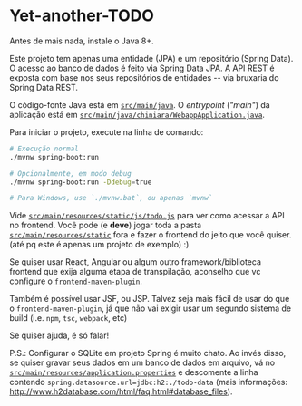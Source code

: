 # Yet-another-TODO

Antes de mais nada, instale o Java 8+.

Este projeto tem apenas uma entidade (JPA) e um repositório (Spring Data). O acesso ao
banco de dados é feito via Spring Data JPA. A API REST é exposta com base nos seus 
repositórios de entidades -- via bruxaria do Spring Data REST.

O código-fonte Java está em [`src/main/java`](src/main/java). O _entrypoint_ (_"main"_)
da aplicação está em [`src/main/java/chiniara/WebappApplication.java`](src/main/java/chiniara/WebappApplication.java).

Para iniciar o projeto, execute na linha de comando:

```sh
# Execução normal
./mvnw spring-boot:run

# Opcionalmente, em modo debug
./mvnw spring-boot:run -Ddebug=true

# Para Windows, use `./mvnw.bat`, ou apenas `mvnw`
```

Vide [`src/main/resources/static/js/todo.js`](src/main/resources/static/js/todo.js) para ver como acessar
a API no frontend. Você pode (e **deve**) jogar toda a pasta 
[`src/main/resources/static`](src/main/resources/static) fora e fazer o frontend do 
jeito que você quiser. (até pq este é apenas um projeto de exemplo) :)

Se quiser usar React, Angular ou algum outro framework/biblioteca frontend que exija alguma etapa de
transpilação, aconselho que vc configure o [`frontend-maven-plugin`](https://github.com/eirslett/frontend-maven-plugin).

Também é possível usar JSF, ou JSP. Talvez seja mais fácil de usar do que o `frontend-maven-plugin`,
já que não vai exigir usar um segundo sistema de build (i.e. `npm`, `tsc`, `webpack`, etc)

Se quiser ajuda, é só falar!

P.S.: Configurar o SQLite em projeto Spring é muito chato. Ao invés disso, se quiser gravar seus dados em 
um banco de dados em arquivo, vá no [`src/main/resources/application.properties`](src/main/resources/application.properties)
e descomente a linha contendo `spring.datasource.url=jdbc:h2:./todo-data`
(mais informações: http://www.h2database.com/html/faq.html#database_files).
